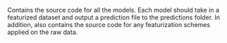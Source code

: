 Contains the source code for all the models. Each model should take in a featurized dataset and output a prediction file to the predictions folder. In addition, also contains the source code for any featurization schemes applied on the raw data.